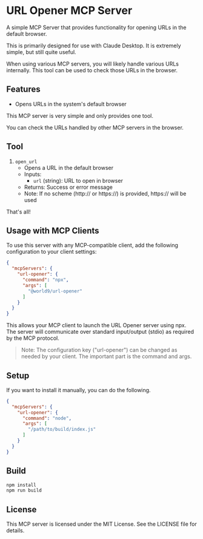# URL Opener MCP Server

A simple MCP Server that provides functionality for opening URLs in the default browser.

This is primarily designed for use with Claude Desktop. It is extremely simple, but still quite useful.

When using various MCP servers, you will likely handle various URLs internally.
This tool can be used to check those URLs in the browser.

## Features

* Opens URLs in the system's default browser

This MCP server is very simple and only provides one tool.

You can check the URLs handled by other MCP servers in the browser.

## Tool

1. `open_url`
   * Opens a URL in the default browser
   * Inputs:
     * `url` (string): URL to open in browser
   * Returns: Success or error message
   * Note: If no scheme (http:// or https://) is provided, https:// will be used

That's all! 

## Usage with MCP Clients

To use this server with any MCP-compatible client, add the following configuration to your client settings:

```json
{
  "mcpServers": {
    "url-opener": {
      "command": "npx",
      "args": [
        "@world9/url-opener"
      ]
    }
  }
}
```

This allows your MCP client to launch the URL Opener server using npx. The server will communicate over standard input/output (stdio) as required by the MCP protocol.

> Note: The configuration key ("url-opener") can be changed as needed by your client. The important part is the command and args.

## Setup

If you want to install it manually, you can do the following.

```json
{
  "mcpServers": {
    "url-opener": {
      "command": "node",
      "args": [
        "/path/to/build/index.js"
      ]
    }
  }
}
```

## Build

```bash
npm install
npm run build
```

## License

This MCP server is licensed under the MIT License. See the LICENSE file for details.